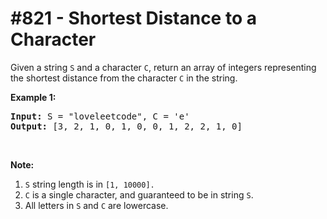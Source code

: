 # \#821 - Shortest Distance to a Character
<p>Given a string <code>S</code>&nbsp;and a character <code>C</code>, return an array of integers representing the shortest distance from the character <code>C</code> in the string.</p>

<p><strong>Example 1:</strong></p>

<pre>
<strong>Input:</strong> S = &quot;loveleetcode&quot;, C = &#39;e&#39;
<strong>Output:</strong> [3, 2, 1, 0, 1, 0, 0, 1, 2, 2, 1, 0]
</pre>

<p>&nbsp;</p>

<p><strong>Note:</strong></p>

<ol>
	<li><code>S</code> string length is&nbsp;in&nbsp;<code>[1, 10000].</code></li>
	<li><code>C</code>&nbsp;is a single character, and guaranteed to be in string <code>S</code>.</li>
	<li>All letters in <code>S</code> and <code>C</code> are lowercase.</li>
</ol>
